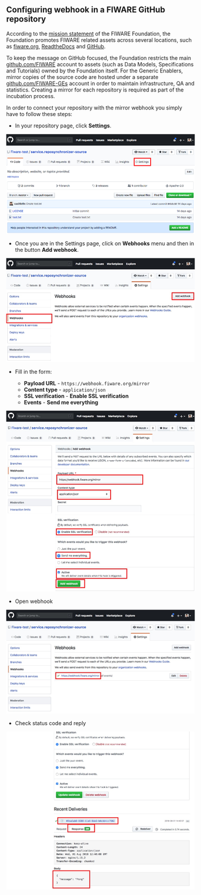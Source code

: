 ## Configuring webhook in a FIWARE GitHub repository

According to the [mission statement](https://www.fiware.org/foundation/) of the
FIWARE Foundation, the Foundation promotes FIWARE related assets across several
locations, such as [fiware.org](http;//fiware,org),
[ReadtheDocs](https://readthedocs.org/) and [GitHub](https://github.com/).

To keep the message on GitHub focused, the Foundation restricts the main
[github.com/FIWARE](https://github.com/fiware/) account to assets (such as Data
Models, Specifications and Tutorials) owned by the Foundation itself. For the
Generic Enablers, mirror copies of the source code are hosted under a separate
[github.com/FIWARE-GEs](https://github.com/fiware-ges) account in order to
maintain infrastructure, QA and statistics. Creating a mirror for each
repository is required as part of the incubation process.

In order to connect your repository with the mirror webhook you simply have to
follow these steps:

-   In your repository page, click **Settings**.

![](img/01-repo-settings.jpeg)

-   Once you are in the Settings page, click on **Webhooks** menu and then in
    the button **Add webhook**.

![](img/02-add-webhook.jpeg)

-   Fill in the form:

    -   **Payload URL** - `https://webhook.fiware.org/mirror`
    -   **Content type** - `application/json`
    -   **SSL verification** - **Enable SSL verification**
    -   **Events** - **Send me everything**

![](img/03-configure-webhook.jpeg)

-   Open webhook

![](img/041-check-webhook.jpeg)

-   Check status code and reply

![](img/042-check-webhook.jpeg)
